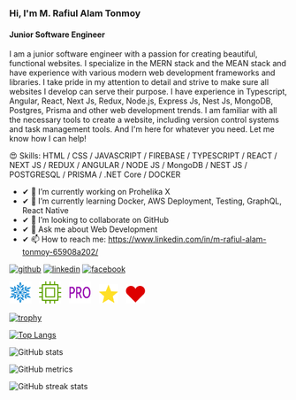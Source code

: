 ### Hi, I'm M. Rafiul Alam Tonmoy
#### Junior Software Engineer
I am a junior software engineer with a passion for creating beautiful, functional websites. I specialize in the MERN stack and the MEAN stack and have experience with various modern web development frameworks and libraries. I take pride in my attention to detail and strive to make sure all websites I develop can serve their purpose.
I have experience in Typescript, Angular, React, Next Js, Redux, Node.js, Express Js, Nest Js, MongoDB, Postgres, Prisma and other web development trends. I am familiar with all the necessary tools to create a website, including version control systems and task management tools. And I'm here for whatever you need. Let me know how I can help!

😍 Skills: HTML / CSS / JAVASCRIPT / FIREBASE / TYPESCRIPT / REACT / NEXT JS / REDUX / ANGULAR / NODE JS / MongoDB / NEST JS / POSTGRESQL / PRISMA / .NET Core / DOCKER

- ✔ 🔭 I’m currently working on Prohelika X
- ✔ 🌱 I’m currently learning Docker, AWS Deployment, Testing, GraphQL, React Native 
- ✔ 👯 I’m looking to collaborate on GitHub 
- ✔ 💬 Ask me about Web Development 
- ✔ 📫 How to reach me: https://www.linkedin.com/in/m-rafiul-alam-tonmoy-65908a202/ 


[<img src='https://cdn.jsdelivr.net/npm/simple-icons@3.0.1/icons/github.svg' alt='github' height='40'>](https://github.com/RafiulAlam98)  [<img src='https://cdn.jsdelivr.net/npm/simple-icons@3.0.1/icons/linkedin.svg' alt='linkedin' height='40'>](https://www.linkedin.com/in/https://www.linkedin.com/in/m-rafiul-alam-tonmoy-65908a202//)  [<img src='https://cdn.jsdelivr.net/npm/simple-icons@3.0.1/icons/facebook.svg' alt='facebook' height='40'>](https://www.facebook.com/https://www.facebook.com/rafiul.alam.buichitola/)  

<a href='https://archiveprogram.github.com/'><img src='https://raw.githubusercontent.com/acervenky/animated-github-badges/master/assets/acbadge.gif' width='40' height='40'></a> <a href='https://docs.github.com/en/developers'><img src='https://raw.githubusercontent.com/acervenky/animated-github-badges/master/assets/devbadge.gif' width='40' height='40'></a> <a href='https://github.com/pricing'><img src='https://raw.githubusercontent.com/acervenky/animated-github-badges/master/assets/pro.gif' width='40' height='40'></a> <a href='https://stars.github.com/'><img src='https://raw.githubusercontent.com/acervenky/animated-github-badges/master/assets/starbadge.gif' width='35' height='35'></a> <a href='https://docs.github.com/en/github/supporting-the-open-source-community-with-github-sponsors'><img src='https://raw.githubusercontent.com/acervenky/animated-github-badges/master/assets/sponsorbadge.gif' width='35' height='35'></a> 

[![trophy](https://github-profile-trophy.vercel.app/?username=RafiulAlam98)](https://github.com/ryo-ma/github-profile-trophy)

[![Top Langs](https://github-readme-stats.vercel.app/api/top-langs/?username=RafiulAlam98)](https://github.com/anuraghazra/github-readme-stats)

![GitHub stats](https://github-readme-stats.vercel.app/api?username=RafiulAlam98&show_icons=true&count_private=true)  

![GitHub metrics](https://metrics.lecoq.io/RafiulAlam98)  

![GitHub streak stats](https://streak-stats.demolab.com/?user=RafiulAlam98)  

